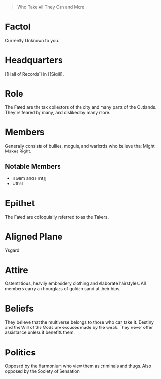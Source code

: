 > Who Take All They Can and More

# Factol
Currently Unknown to you.
# Headquarters
[[Hall of Records]] in [[Sigil]].
# Role
The Fated are the tax collectors of the city and many parts of the Outlands. They're feared by many, and disliked by many more.
# Members
Generally consists of bullies, moguls, and warlords who believe that Might Makes Right.
## Notable Members
- [[Grim and Flint]]
- Uthal
# Epithet
The Fated are colloquially referred to as the Takers.
# Aligned Plane
Ysgard.
# Attire
Ostentatious, heavily embroidery clothing and elaborate hairstyles. All members carry an hourglass of golden sand at their hips.
# Beliefs
They believe that the multiverse belongs to those who can take it. Destiny and the Will of the Gods are excuses made by the weak. They never offer assistance unless it benefits them.
# Politics
Opposed by the Harmonium who view them as criminals and thugs. Also opposed by the Society of Sensation.